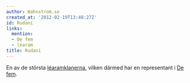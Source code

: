 ```yaml
---
author: Wahnstrom.se
created_at: '2012-02-19T13:48:27Z'
id: Rudani
links:
  mention:
  - De fem
  - léaram
title: Rudani
---
```


En av de största [léaramklanerna], vilken därmed har en representant i [De fem].

  [léaramklanerna]: léaram
  [De fem]: De_fem